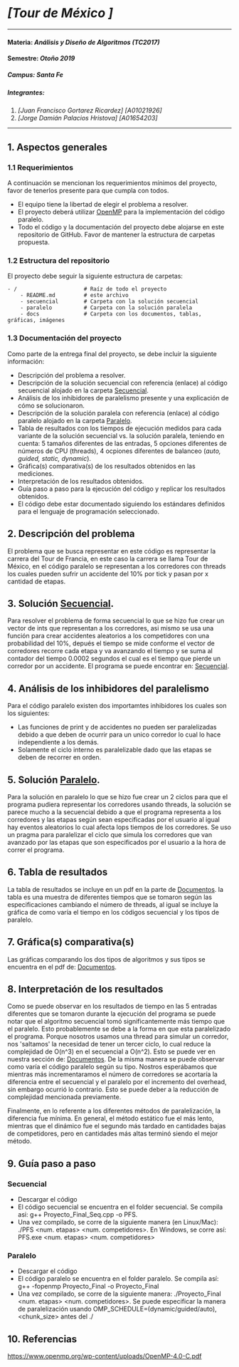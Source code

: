 # *[Tour de México ]*
---
#### Materia: *Análisis y Diseño de Algoritmos (TC2017)*

#### Semestre: *Otoño 2019*

##### Campus: *Santa Fe*

##### Integrantes:
1. *[Juan Francisco Gortarez Ricardez]* *[A01021926]*
2. *[Jorge Damián Palacios Hristova]* *[A01654203]*

---
## 1. Aspectos generales

### 1.1 Requerimientos

A continuación se mencionan los requerimientos mínimos del proyecto, favor de tenerlos presente para que cumpla con todos.

* El equipo tiene la libertad de elegir el problema a resolver.
* El proyecto deberá utilizar [OpenMP](https://www.openmp.org/) para la implementación del código paralelo.
* Todo el código y la documentación del proyecto debe alojarse en este repositorio de GitHub. Favor de mantener la estructura de carpetas propuesta.

### 1.2 Estructura del repositorio
El proyecto debe seguir la siguiente estructura de carpetas:
```
- / 			        # Raíz de todo el proyecto
    - README.md			# este archivo
    - secuencial		# Carpeta con la solución secuencial
    - paralelo			# Carpeta con la solución paralela
    - docs              # Carpeta con los documentos, tablas, gráficas, imágenes
```

### 1.3 Documentación  del proyecto

Como parte de la entrega final del proyecto, se debe incluir la siguiente información:

* Descripción del problema a resolver.
* Descripción de la solución secuencial con referencia (enlace) al código secuencial alojado en la carpeta [Secuencial](Secuencial/).
* Análisis de los inhibidores de paralelismo presente y una explicación de cómo se solucionaron.
* Descripción de la solución paralela con referencia (enlace) al código paralelo alojado en la carpeta [Paralelo](Paralelo/).
* Tabla de resultados con los tiempos de ejecución medidos para cada variante de la solución secuencial vs. la solución paralela, teniendo en cuenta: 5 tamaños diferentes de las entradas, 5 opciones diferentes de números de CPU (threads), 4 ocpiones diferentes de balanceo (*auto, guided, static, dynamic*).
* Gráfica(s) comparativa(s) de los resultados obtenidos en las mediciones.
* Interpretación de los resultados obtenidos.
* Guía paso a paso para la ejecución del código y replicar los resultados obtenidos.
* El código debe estar documentado siguiendo los estándares definidos para el lenguaje de programación seleccionado.

## 2. Descripción del problema

El problema que se busca representar en este código es representar la carrera del Tour de Francia, en este caso la carrera se llama Tour de México, en el código paralelo se representan a los corredores con threads los cuales pueden sufrir un accidente del 10% por tick y pasan por x cantidad de etapas. 

## 3. Solución [Secuencial](Secuencial/).

Para resolver el problema de forma secuencial lo que se hizo fue crear un vector de ints que representan a los corredores, asi mismo se usa una función para crear accidentes aleatorios a los competidores con una probabilidad del 10%, depués el tiempo se mide conforme el vector de corredores recorre cada etapa y va avanzando el tiempo y se suma al contador del tiempo 0.0002 segundos el cual es el tiempo que pierde un corredor por un accidente. El programa se puede encontrar en: [Secuencial](Secuencial/).

## 4. Análisis de los inhibidores del paralelismo

Para el código paralelo existen dos importamtes inhibidores los cuales son los siguientes: 

* Las funciones de print y de accidentes no pueden ser paralelizadas debido a que deben de ocurrir para un unico corredor           lo cual lo hace independiente a los demás.
* Solamente el ciclo interno es paralelizable dado que las etapas se deben de recorrer en orden.

## 5. Solución [Paralelo](Paralelo/).

Para la solución en paralelo lo que se hizo fue crear un 2 ciclos para que el programa pudiera representar los corredores usando threads, la solución se parece mucho a la secuencial debido a que el programa representa a los corredores y las etapas según sean especificadas por el usuario al igual hay eventos aleatorios lo cual afecta lops tiempos de los corredores. Se uso un pragma para paralelizar el ciclo que simula los corredores que van avanzado por las etapas que son especificados por el usuario a la hora de correr el programa.

## 6. Tabla de resultados

La tabla de resultados se incluye en un pdf en la parte de [Documentos](Docs/). la tabla es una muestra de diferentes tiempos que se tomaron según las especificaciones cambiando el número de threads, al igual se incluye la gráfica de como varía el tiempo en los códigos secuencial y los tipos de paralelo.

## 7. Gráfica(s) comparativa(s)

Las gráficas comparando los dos tipos de algoritmos y sus tipos se encuentra en el pdf de: [Documentos](Docs/).

## 8. Interpretación de los resultados
 
Como se puede observar en los resultados de tiempo en las 5 entradas diferentes que se tomaron durante la ejecución del programa se puede notar que el algoritmo secuencial tomó significantemente más tiempo que el paralelo. Esto probablemente se debe a la forma en que esta paralelizado el programa. Porque nosotros usamos una thread para simular un corredor, nos 'saltamos' la necesidad de tener un tercer ciclo, lo cual reduce la complejidad de O(n^3) en el secuencial a O(n^2). Esto se puede ver en nuestra sección de: [Documentos](Docs/). De la misma manera se puede observar como varía el código paralelo según su tipo. Nostros esperábamos que mientras más incrementaramos el número de corredores se acortaría la diferencia entre el secuencial y el paralelo por el incremento del overhead, sin embargo ocurrió lo contrario. Esto se puede deber a la reducción de complejidad mencionada previamente. 

Finalmente, en lo referente a los diferentes métodos de paralelización, la diferencia fue mínima. En general, el método estático fue el más lento, mientras que el dinámico fue el segundo más tardado en cantidades bajas de competidores, pero en cantidades más altas terminó siendo el mejor método. 

## 9. Guía paso a paso

### Secuencial
* Descargar el código
* El código secuencial se encuentra en el folder secuencial. Se compila asi: g++ Proyecto_Final_Seq.cpp -o PFS.
* Una vez compilado, se corre de la siguiente manera (en Linux/Mac): ./PFS <num. etapas> <num. competidores>. En Windows, se corre así: PFS.exe <num. etapas> <num. competidores>

### Paralelo
* Descargar el código
* El código paralelo se encuentra en el folder paralelo. Se compila así: g++ -fopenmp Proyecto_Final -o Proyecto_Final
* Una vez compilado, se corre de la siguiente manera: ./Proyecto_Final <num. etapas> <num. competidores>. Se puede especificar la manera de paralelización usando OMP_SCHEDULE=(dynamic/guided/auto), <chunk_size> antes del ./


## 10. Referencias

https://www.openmp.org/wp-content/uploads/OpenMP-4.0-C.pdf 
